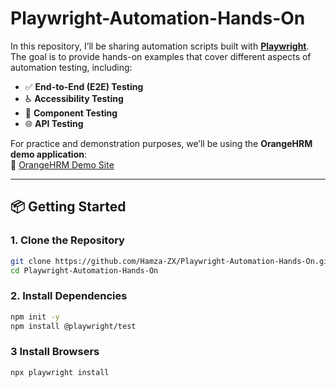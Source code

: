# Playwright-Automation-Hands-On

In this repository, I’ll be sharing automation scripts built with **[Playwright](https://playwright.dev/)**.  
The goal is to provide hands-on examples that cover different aspects of automation testing, including:  

- ✅ **End-to-End (E2E) Testing**  
- ♿ **Accessibility Testing**  
- 🧩 **Component Testing**  
- 🌐 **API Testing**  

For practice and demonstration purposes, we’ll be using the **OrangeHRM demo application**:  
🔗 [OrangeHRM Demo Site](https://opensource-demo.orangehrmlive.com/web/index.php/auth/login)

---

## 📦 Getting Started

### 1. Clone the Repository
```bash
git clone https://github.com/Hamza-ZX/Playwright-Automation-Hands-On.git
cd Playwright-Automation-Hands-On
```

### 2. Install Dependencies
```bash
npm init -y
npm install @playwright/test
```

### 3 Install Browsers
```bash
npx playwright install
```


